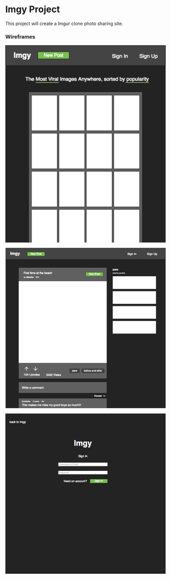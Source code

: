 # Imgy Project

This project will create a Imgur clone photo sharing site.

### Wireframes

![Home](Home.png "Home")


![PostDetail](PostDetail1.png "Post Detail")


![SignIn](SignIn.png "Sign In")
